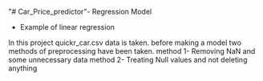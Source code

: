 "# Car_Price_predictor"- Regression Model

* Example of linear regression

In this project quickr_car.csv data is taken. 
before making a model two methods of preprocessing have been taken.
method 1- Removing NaN and some unnecessary data 
method 2- Treating Null values and not deleting anything


